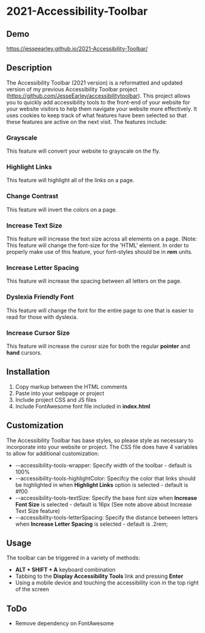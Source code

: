 # 2021-Accessibility-Toolbar

## Demo
https://jesseearley.github.io/2021-Accessibility-Toolbar/

## Description
The Accessibility Toolbar (2021 version) is a reformatted and updated version of my previous Accessibility Toolbar project (https://github.com/JesseEarley/accessibilitytoolbar). This project allows you to quickly add accessibility tools to the front-end of your website for your website visitors to help them navigate your website more effectively. It uses cookies to keep track of what features have been selected so that these features are active on the next visit. The features include:

### Grayscale
This feature will convert your website to grayscale on the fly.

### Highlight Links
This feature will highlight all of the links on a page.

### Change Contrast
This feature will invert the colors on a page.

### Increase Text Size
This feature will increase the text size across all elements on a page. (Note: This feature will change the font-size for the 'HTML' element. In order to properly make use of this feature, your font-styles should be in **rem** units.

### Increase Letter Spacing
This feature will increase the spacing between all letters on the page.

### Dyslexia Friendly Font
This feature will change the font for the entire page to one that is easier to read for those with dyslexia. 

### Increase Cursor Size
This feature will increase the curosr size for both the regular **pointer** and **hand** cursors. 

## Installation
1. Copy markup between the HTML comments
2. Paste into your webpage or project
3. Include project CSS and JS files
4. Include FontAwesome font file included in **index.html**

## Customization
The Accessibility Toolbar has base styles, so please style as necessary to incorporate into your website or project. The CSS file does have 4 variables to allow for additional customization:
- --accessibility-tools-wrapper: Specify width of the toolbar - default is 100%
- --accessibility-tools-highlightColor: Specifcy the color that links should be highlighted in when **Highlight Links** option is selected  - default is #f00
- --accessibility-tools-textSize: Specify the base font size when **Increase Font Size** is selected  - default is 16px (See note above about Increase Text Size feature)
- --accessibility-tools-letterSpacing: Specify the distance between letters when **Increase Letter Spacing** is selected - default is .2rem; 

## Usage
The toolbar can be triggered in a variety of methods:
- **ALT + SHIFT + A** keyboard combination 
- Tabbing to the **Display Accessibility Tools** link and pressing **Enter** 
- Using a mobile device and touching the accessibility icon in the top right of the screen

## ToDo
- Remove dependency on FontAwesome
